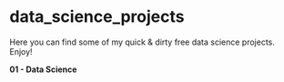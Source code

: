 # data_science_projects
Here you can find some of my quick & dirty free data science projects. Enjoy!

**01 - Data Science**
